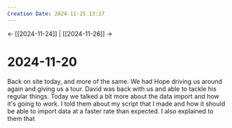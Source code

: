 ```yaml
---
Creation Date: 2024-11-25 13:27
---
```


<- [[2024-11-24]] | [[2024-11-26]]  ->

# 2024-11-20
Back on site today, and more of the same. We had Hope driving us around again and giving us a tour. David was back with us and able to tackle his regular things. Today we talked a bit more about the data import and how it's going to work. I told them about my script that I made and how it should be able to import data at a faster rate than expected. I also explained to them that 